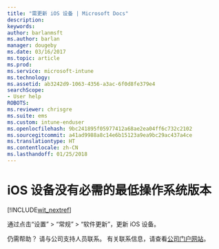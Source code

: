 ```yaml
---
title: "需更新 iOS 设备 | Microsoft Docs"
description: 
keywords: 
author: barlanmsft
ms.author: barlan
manager: dougeby
ms.date: 03/16/2017
ms.topic: article
ms.prod: 
ms.service: microsoft-intune
ms.technology: 
ms.assetid: ab3242d9-1063-4356-a3ac-6f0d8fe379e4
searchScope:
- User help
ROBOTS: 
ms.reviewer: chrisgre
ms.suite: ems
ms.custom: intune-enduser
ms.openlocfilehash: 9bc241895f05977412a68ae2ea04ff6c732c2102
ms.sourcegitcommit: a41ad9988a8c14e6b15123a9ea9bc29ac437a4ce
ms.translationtype: HT
ms.contentlocale: zh-CN
ms.lasthandoff: 01/25/2018
---
```

# <a name="your-ios-device-doesnt-have-the-required-minimum-operating-system-version"></a>iOS 设备没有必需的最低操作系统版本

[!INCLUDE[wit_nextref](includes/end-user-os-update-guidance.md)]

通过点击“设置” > “常规” > “软件更新”，更新 iOS 设备。

仍需帮助？ 请与公司支持人员联系。 有关联系信息，请查看[公司门户网站](https://portal.manage.microsoft.com#HelpDeskDialog)。
